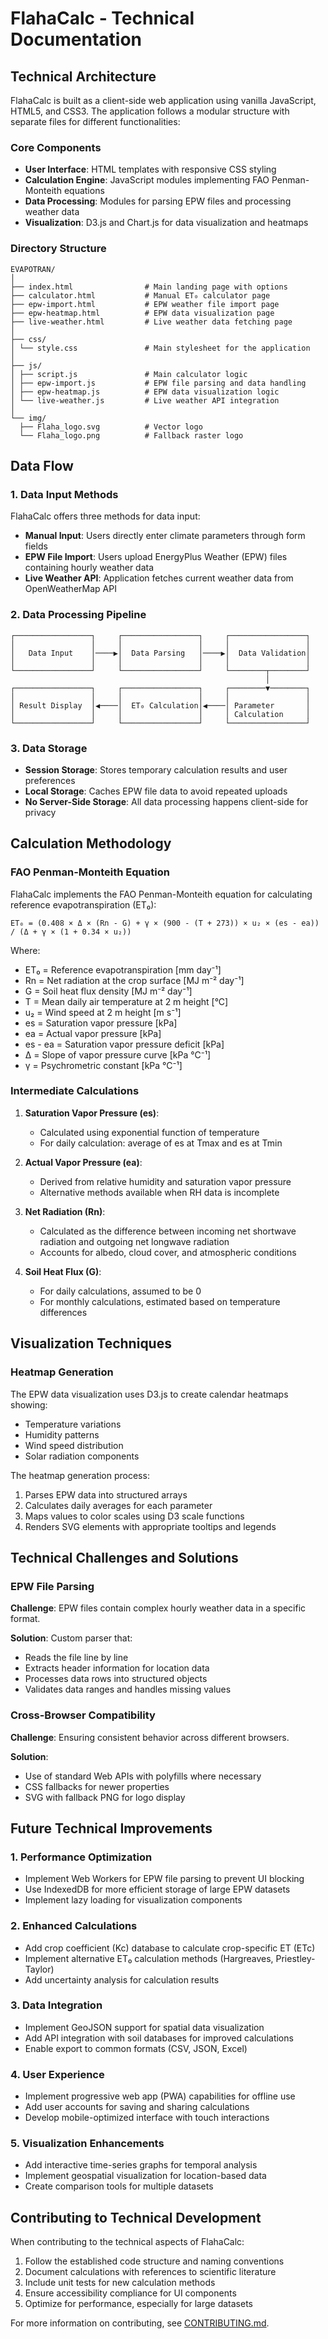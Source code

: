 # FlahaCalc - Technical Documentation

## Technical Architecture

FlahaCalc is built as a client-side web application using vanilla JavaScript, HTML5, and CSS3. The application follows a modular structure with separate files for different functionalities:

### Core Components

- **User Interface**: HTML templates with responsive CSS styling
- **Calculation Engine**: JavaScript modules implementing FAO Penman-Monteith equations
- **Data Processing**: Modules for parsing EPW files and processing weather data
- **Visualization**: D3.js and Chart.js for data visualization and heatmaps

### Directory Structure

```
EVAPOTRAN/
│
├── index.html                # Main landing page with options
├── calculator.html           # Manual ET₀ calculator page
├── epw-import.html           # EPW weather file import page
├── epw-heatmap.html          # EPW data visualization page
├── live-weather.html         # Live weather data fetching page
│
├── css/
│ └── style.css               # Main stylesheet for the application
│
├── js/
│ ├── script.js               # Main calculator logic
│ ├── epw-import.js           # EPW file parsing and data handling
│ ├── epw-heatmap.js          # EPW data visualization logic
│ └── live-weather.js         # Live weather API integration
│
└── img/
  ├── Flaha_logo.svg          # Vector logo
  └── Flaha_logo.png          # Fallback raster logo
```

## Data Flow

### 1. Data Input Methods

FlahaCalc offers three methods for data input:

- **Manual Input**: Users directly enter climate parameters through form fields
- **EPW File Import**: Users upload EnergyPlus Weather (EPW) files containing hourly weather data
- **Live Weather API**: Application fetches current weather data from OpenWeatherMap API

### 2. Data Processing Pipeline

```
┌─────────────────┐     ┌─────────────────┐     ┌─────────────────┐
│                 │     │                 │     │                 │
│   Data Input    │────▶│  Data Parsing   │────▶│  Data Validation│
│                 │     │                 │     │                 │
└─────────────────┘     └─────────────────┘     └────────┬────────┘
                                                         │
┌─────────────────┐     ┌─────────────────┐     ┌────────▼────────┐
│                 │     │                 │     │                 │
│ Result Display  │◀────│  ET₀ Calculation│◀────│ Parameter       │
│                 │     │                 │     │ Calculation     │
└─────────────────┘     └─────────────────┘     └─────────────────┘
```

### 3. Data Storage

- **Session Storage**: Stores temporary calculation results and user preferences
- **Local Storage**: Caches EPW file data to avoid repeated uploads
- **No Server-Side Storage**: All data processing happens client-side for privacy

## Calculation Methodology

### FAO Penman-Monteith Equation

FlahaCalc implements the FAO Penman-Monteith equation for calculating reference evapotranspiration (ET₀):

```
ET₀ = (0.408 × Δ × (Rn - G) + γ × (900 - (T + 273)) × u₂ × (es - ea)) / (Δ + γ × (1 + 0.34 × u₂))
```

Where:
- ET₀ = Reference evapotranspiration [mm day⁻¹]
- Rn = Net radiation at the crop surface [MJ m⁻² day⁻¹]
- G = Soil heat flux density [MJ m⁻² day⁻¹]
- T = Mean daily air temperature at 2 m height [°C]
- u₂ = Wind speed at 2 m height [m s⁻¹]
- es = Saturation vapor pressure [kPa]
- ea = Actual vapor pressure [kPa]
- es - ea = Saturation vapor pressure deficit [kPa]
- Δ = Slope of vapor pressure curve [kPa °C⁻¹]
- γ = Psychrometric constant [kPa °C⁻¹]

### Intermediate Calculations

1. **Saturation Vapor Pressure (es)**:
   - Calculated using exponential function of temperature
   - For daily calculation: average of es at Tmax and es at Tmin

2. **Actual Vapor Pressure (ea)**:
   - Derived from relative humidity and saturation vapor pressure
   - Alternative methods available when RH data is incomplete

3. **Net Radiation (Rn)**:
   - Calculated as the difference between incoming net shortwave radiation and outgoing net longwave radiation
   - Accounts for albedo, cloud cover, and atmospheric conditions

4. **Soil Heat Flux (G)**:
   - For daily calculations, assumed to be 0
   - For monthly calculations, estimated based on temperature differences

## Visualization Techniques

### Heatmap Generation

The EPW data visualization uses D3.js to create calendar heatmaps showing:
- Temperature variations
- Humidity patterns
- Wind speed distribution
- Solar radiation components

The heatmap generation process:
1. Parses EPW data into structured arrays
2. Calculates daily averages for each parameter
3. Maps values to color scales using D3 scale functions
4. Renders SVG elements with appropriate tooltips and legends

## Technical Challenges and Solutions

### EPW File Parsing

**Challenge**: EPW files contain complex hourly weather data in a specific format.

**Solution**: Custom parser that:
- Reads the file line by line
- Extracts header information for location data
- Processes data rows into structured objects
- Validates data ranges and handles missing values

### Cross-Browser Compatibility

**Challenge**: Ensuring consistent behavior across different browsers.

**Solution**:
- Use of standard Web APIs with polyfills where necessary
- CSS fallbacks for newer properties
- SVG with fallback PNG for logo display

## Future Technical Improvements

### 1. Performance Optimization

- Implement Web Workers for EPW file parsing to prevent UI blocking
- Use IndexedDB for more efficient storage of large EPW datasets
- Implement lazy loading for visualization components

### 2. Enhanced Calculations

- Add crop coefficient (Kc) database to calculate crop-specific ET (ETc)
- Implement alternative ET₀ calculation methods (Hargreaves, Priestley-Taylor)
- Add uncertainty analysis for calculation results

### 3. Data Integration

- Implement GeoJSON support for spatial data visualization
- Add API integration with soil databases for improved calculations
- Enable export to common formats (CSV, JSON, Excel)

### 4. User Experience

- Implement progressive web app (PWA) capabilities for offline use
- Add user accounts for saving and sharing calculations
- Develop mobile-optimized interface with touch interactions

### 5. Visualization Enhancements

- Add interactive time-series graphs for temporal analysis
- Implement geospatial visualization for location-based data
- Create comparison tools for multiple datasets

## Contributing to Technical Development

When contributing to the technical aspects of FlahaCalc:

1. Follow the established code structure and naming conventions
2. Document calculations with references to scientific literature
3. Include unit tests for new calculation methods
4. Ensure accessibility compliance for UI components
5. Optimize for performance, especially for large datasets

For more information on contributing, see [CONTRIBUTING.md](CONTRIBUTING).